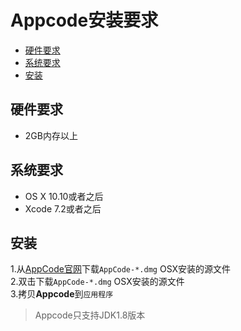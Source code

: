 
# Appcode安装要求

- [硬件要求](#jump1)
- [系统要求](#jump2)
- [安装](#jump3)
<span id="jump1"></span>
## 硬件要求
- 2GB内存以上
<span id="jump2"></span>
## 系统要求
- OS X 10.10或者之后
- Xcode 7.2或者之后
<span id="jump2"></span>
## 安装
1.从[AppCode官网](https://www.jetbrains.com/objc/download/)下载`AppCode-*.dmg` OSX安装的源文件
</br>
2.双击下载`AppCode-*.dmg` OSX安装的源文件
</br>
3.拷贝**Appcode**到`应用程序`

>Appcode只支持JDK1.8版本
